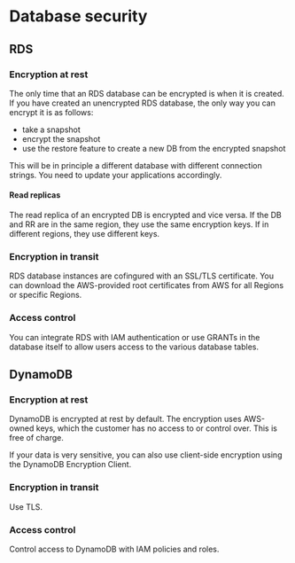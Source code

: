 # Database security

## RDS

### Encryption at rest

The only time that an RDS database can be encrypted is when it is created. If you have created an unencrypted RDS database, the only way you can encrypt it is as follows:

* take a snapshot
* encrypt the snapshot
* use the restore feature to create a new DB from the encrypted snapshot

This will be in principle a different database with different connection strings. You need to update your applications accordingly.&#x20;

#### Read replicas

The read replica of an encrypted DB is encrypted and vice versa. If the DB and RR are in the same region, they use the same encryption keys. If in different regions, they use different keys.&#x20;

### Encryption in transit

RDS database instances are cofingured with an SSL/TLS certificate. You can download the AWS-provided root certificates from AWS for all Regions or specific Regions.

### Access control&#x20;

You can integrate RDS with IAM authentication or use GRANTs in the database itself to allow users access to the various database tables.&#x20;

## DynamoDB

### Encryption at rest

DynamoDB is encrypted at rest by default. The encryption uses AWS-owned keys, which the customer has no access to or control over. This is free of charge.

If your data is very sensitive, you can also use client-side encryption using the DynamoDB Encryption Client.&#x20;

### Encryption in transit

Use TLS.&#x20;

### Access control

Control access to DynamoDB with IAM policies and roles.&#x20;
